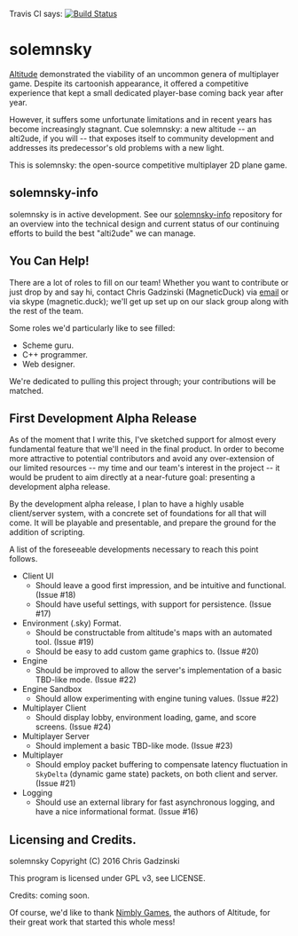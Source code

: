 Travis CI says: [![Build Status](https://travis-ci.org/solemnsky/solemnsky.svg?branch=master)](https://travis-ci.org/solemnsky/solemnsky)

# solemnsky
 
[Altitude](http://altitudegame.com) demonstrated the viability of an uncommon genera 
 of multiplayer game. Despite its cartoonish appearance, it offered a competitive 
 experience that kept a small dedicated player-base coming back year after year.

However, it suffers some unfortunate limitations and in recent years has become
 increasingly stagnant. Cue solemnsky: a new altitude -- an alti2ude, if you will -- that 
 exposes itself to community development and addresses its predecessor's old problems with 
 a new light.

This is solemnsky: the open-source competitive multiplayer 2D plane game.

## solemnsky-info

solemnsky is in active development. See our [solemnsky-info](https://github.com/solemnsky/solemnsky-info) repository for an overview into the technical design and current status of our continuing efforts to build the best "alti2ude" we can manage.

## You Can Help!

There are a lot of roles to fill on our team! Whether you want to contribute or just 
 drop by and say hi, contact Chris Gadzinski (MagneticDuck) via 
 [email](mailto:zenmags@gmail.com) or via skype (magnetic.duck); we'll get up set up
 on our slack group along with the rest of the team.

Some roles we'd particularly like to see filled:
 * Scheme guru.
 * C++ programmer.
 * Web designer.

We're dedicated to pulling this project through; your contributions will be matched.

## First Development Alpha Release

As of the moment that I write this, I've sketched support for almost every fundamental feature that we'll need in the final product. In order to become more attractive to potential contributors and avoid any over-extension of our limited resources -- my time and our team's interest in the project -- it would be prudent to aim directly at a near-future goal: presenting a development alpha release.

By the development alpha release, I plan to have a highly usable client/server system, with a concrete set of foundations for all that will come. It will be playable and presentable, and prepare the ground for the addition of scripting.

A list of the foreseeable developments necessary to reach this point follows.

* Client UI 
  * Should leave a good first impression, and be intuitive and functional. (Issue #18)
  * Should have useful settings, with support for persistence. (Issue #17)
* Environment (.sky) Format. 
  * Should be constructable from altitude's maps with an automated tool. (Issue #19)
  * Should be easy to add custom game graphics to. (Issue #20)
* Engine 
  * Should be improved to allow the server's implementation of a basic TBD-like mode. (Issue #22)
* Engine Sandbox 
  * Should allow experimenting with engine tuning values. (Issue #22)
* Multiplayer Client 
  * Should display lobby, environment loading, game, and score screens. (Issue #24)
* Multiplayer Server 
  * Should implement a basic TBD-like mode. (Issue #23)
* Multiplayer 
  * Should employ packet buffering to compensate latency fluctuation in `SkyDelta` (dynamic game state) packets, on both client and server. (Issue #21)
* Logging
  * Should use an external library for fast asynchronous logging, and have a nice informational format. (Issue #16)

## Licensing and Credits.

solemnsky  Copyright (C) 2016 Chris Gadzinski

This program is licensed under GPL v3, see LICENSE.

Credits: coming soon.

Of course, we'd like to thank [Nimbly Games](http://nimblygames.com), the authors of
 Altitude, for their great work that started this whole mess!


